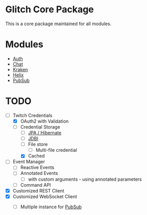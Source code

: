 # Glitch Core Package

This is a core package maintained for all modules.


# Modules

- [Auth](../auth)
- [Chat](../chat)
- [Kraken](../kraken)
- [Helix](../helix)
- [PubSub](../pubsub)

# TODO

- [ ] Twitch Credentials
  - [x] OAuth2 with Validation
  - [ ] Credential Storage
    - [ ] [JPA / Hibernate](http://hibernate.org/)
    - [ ] [JDBI](https://jdbi.org/)
    - [ ] File store
      - [ ] Multi-file credential
    - [x] Cached
- [ ] Event Manager
  - [ ] Reactive Events
  - [ ] Annotated Events
    - [ ] with custom arguments - using annotated parameters
  - [ ] Command API
- [x] Customized REST Client
- [x] Customized WebSocket Client
  - [ ] Multiple instance for [PubSub](../pubsub)

